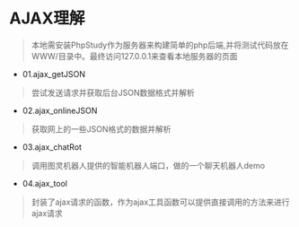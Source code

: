 # AJAX理解

> 本地需安装PhpStudy作为服务器来构建简单的php后端,并将测试代码放在WWW/目录中。最终访问127.0.0.1来查看本地服务器的页面
- 01.ajax_getJSON
> 尝试发送请求并获取后台JSON数据格式并解析
- 02.ajax_onlineJSON
> 获取网上的一些JSON格式的数据并解析
- 03.ajax_chatRot
> 调用图灵机器人提供的智能机器人端口，做的一个聊天机器人demo
- 04.ajax_tool
> 封装了ajax请求的函数，作为ajax工具函数可以提供直接调用的方法来进行ajax请求